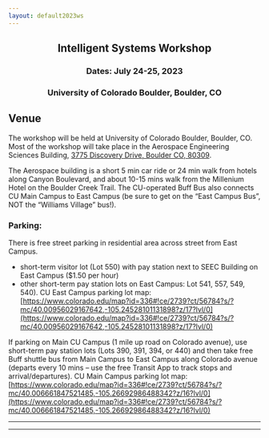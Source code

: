 ```yaml
---
layout: default2023ws
---
```


<h2 align="center">Intelligent Systems Workshop</h2>
<h3 align="center">Dates: July 24-25, 2023</h3>
<h3 align="center">University of Colorado Boulder, Boulder, CO</h3>

## Venue
The workshop will be held at University of Colorado Boulder, Boulder, CO. Most of the workshop will take place in the Aerospace Engineering Sciences Building, <a href="[https://goo.gl/maps/BR5BoanTy28Ym5v67](https://goo.gl/maps/BR5BoanTy28Ym5v67)">3775 Discovery Drive, Boulder CO, 80309</a>.

The Aerospace building is a short 5 min car ride or 24 min walk from hotels along Canyon Boulevard, and about 10-15 mins walk from the Millenium Hotel on the Boulder Creek Trail. The CU-operated Buff Bus also connects CU Main Campus to East Campus (be sure to get on the “East Campus Bus”, NOT the “Williams Village” bus!). 

<!--For more details, see the <a href="">workshop program</a> online.-->

### Parking:
There is free street parking in residential area across street from East Campus.
* short-term visitor lot (Lot 550) with pay station next to SEEC Building on East Campus ($1.50 per hour)
* other short-term pay station lots on East Campus: Lot 541, 557, 549, 540). CU East Campus parking lot map: [https://www.colorado.edu/map?id=336#!ce/2739?ct/56784?s/?mc/40.00956029167642,-105.24528101131898?z/17?lvl/0](https://www.colorado.edu/map?id=336#!ce/2739?ct/56784?s/?mc/40.00956029167642,-105.24528101131898?z/17?lvl/0)

If parking on Main CU Campus (1 mile up road on Colorado avenue), use short-term pay station lots (Lots 390, 391, 394, or 440) and then take free Buff shuttle bus from Main Campus to East Campus along Colorado avenue (departs every 10 mins – use the free Transit App to track stops and arrival/departures).  CU Main Campus parking lot map: [https://www.colorado.edu/map?id=336#!ce/2739?ct/56784?s/?mc/40.006661847521485,-105.26692986488342?z/16?lvl/0](https://www.colorado.edu/map?id=336#!ce/2739?ct/56784?s/?mc/40.006661847521485,-105.26692986488342?z/16?lvl/0)

* * *
* * *

<!-- --end-of-page-- -->
